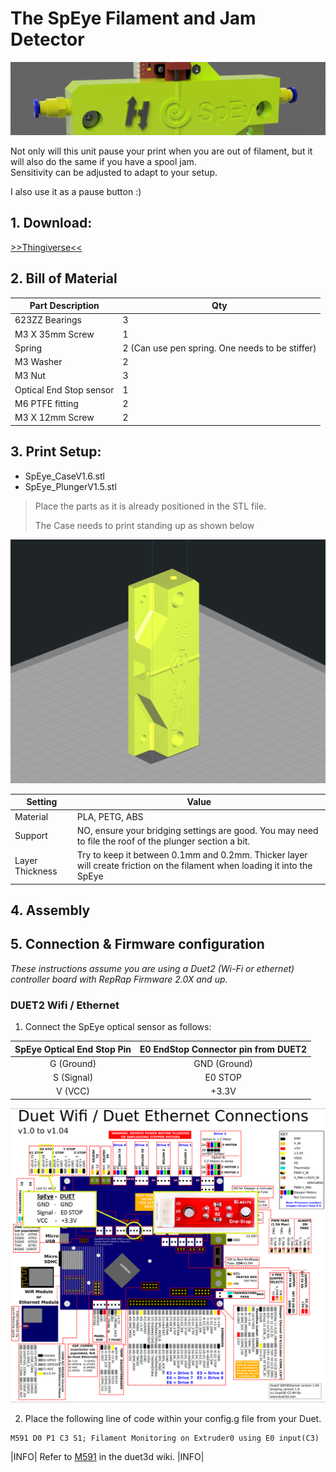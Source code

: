 # The SpEye Filament and Jam Detector

![SpyEye Banner](files/Mods/miragec/spy-eye/spybanner.png)

Not only will this unit pause your print when you are out of filament, but it will also do the same if you have a spool jam.  
Sensitivity can be adjusted to adapt to your setup.

I also use it as a pause button :)

## 1. Download:

[>>Thingiverse<<](https://www.thingiverse.com/thing:4299458)

## 2. Bill of Material

| Part Description        | Qty                                             |
|-------------------------|-------------------------------------------------|
| 623ZZ Bearings          | 3                                               |
| M3 X 35mm Screw         | 1                                               |
| Spring                  | 2 (Can use pen spring. One needs to be stiffer) |
| M3 Washer               | 2                                               |
| M3 Nut                  | 3                                               |
| Optical End Stop sensor | 1                                               |
| M6 PTFE fitting         | 2                                               |
| M3 X 12mm Screw         | 2                                               |

## 3. Print Setup:

- SpEye_CaseV1.6.stl
- SpEye_PlungerV1.5.stl

> Place the parts as it is already positioned in the STL file.
> 
> The Case needs to print standing up as shown below

![SpyEye Cura](files/Mods/miragec/spy-eye/speyecura.png)

| Setting         | Value                                                                                                                     |
|-----------------|---------------------------------------------------------------------------------------------------------------------------|
| Material        | PLA, PETG, ABS                                                                                                            |
| Support         | NO, ensure your bridging settings are good.  You may need to file the roof of the plunger section a bit.                  |
| Layer Thickness | Try to keep it between 0.1mm and 0.2mm. Thicker layer will create friction on the filament when loading it into the SpEye |

## 4. Assembly

## 5. Connection & Firmware configuration
_These instructions assume you are using a Duet2 (Wi-Fi or ethernet) controller board with RepRap Firmware 2.0X and up._
### DUET2 Wifi / Ethernet
1. Connect the SpEye optical sensor as follows:

| SpEye Optical End Stop Pin | E0 EndStop Connector pin from DUET2 |
|:--------------------------:|:-----------------------------------:|
|         G (Ground)         |            GND (Ground)             |
|         S (Signal)         |               E0 STOP               |
|          V (VCC)           |                +3.3V                |

![SpyEye Duet Connection](files/mods/miragec/spy-eye/duetwifi_speye.png)

2. Place the following line of code within your config.g file from your Duet.  
```reprap config.g
M591 D0 P1 C3 S1; Filament Monitoring on Extruder0 using E0 input(C3)
```

|INFO|
Refer to <a href="https://duet3d.dozuki.com/Wiki/Gcode#Section_M591_Configure_filament_sensing">M591</a> in the duet3d wiki.
|INFO|
